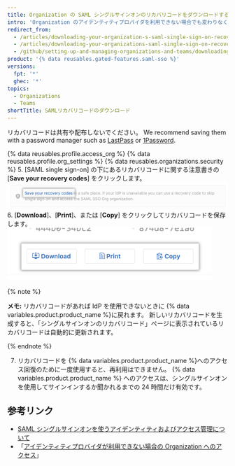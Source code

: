 ```yaml
---
title: Organization の SAML シングルサインオンのリカバリコードをダウンロードする
intro: 'Organization のアイデンティティプロバイダを利用できない場合でも変わりなく {% data variables.product.product_name %} にアクセスできるよう、Organization の管理者は Organization 用に SAML シングルサインオンのリカバリコードをダウンロードする必要があります。'
redirect_from:
  - /articles/downloading-your-organization-s-saml-single-sign-on-recovery-codes
  - /articles/downloading-your-organizations-saml-single-sign-on-recovery-codes
  - /github/setting-up-and-managing-organizations-and-teams/downloading-your-organizations-saml-single-sign-on-recovery-codes
product: '{% data reusables.gated-features.saml-sso %}'
versions:
  fpt: '*'
  ghec: '*'
topics:
  - Organizations
  - Teams
shortTitle: SAMLリカバリコードのダウンロード
---
```


リカバリコードは共有や配布しないでください。 We recommend saving them with a password manager such as [LastPass](https://lastpass.com/) or [1Password](https://1password.com/).

{% data reusables.profile.access_org %}
{% data reusables.profile.org_settings %}
{% data reusables.organizations.security %}
5. [SAML single sign-on] の下にあるリカバリコードに関する注意書きの [**Save your recovery codes**] をクリックします。 ![リカバリコードを表示し保存するリンク](/assets/images/help/saml/saml_recovery_codes.png)
6. [**Download**]、[**Print**]、または [**Copy**] をクリックしてリカバリコードを保存します。 ![リカバリコードをダウンロード、印刷、コピーするボタン](/assets/images/help/saml/saml_recovery_code_options.png)

  {% note %}

  **メモ:** リカバリコードがあれば IdP を使用できないときに {% data variables.product.product_name %}に戻れます。 新しいリカバリコードを生成すると、「シングルサインオンのリカバリコード」ページに表示されているリカバリコードは自動的に更新されます。

  {% endnote %}

7. リカバリコードを {% data variables.product.product_name %}へのアクセス回復のために一度使用すると、再利用はできません。 {% data variables.product.product_name %} へのアクセスは、シングルサインオンを使用してサインインするか聞かれるまでの 24 時間だけ有効です。

## 参考リンク

- [SAML シングルサインオンを使うアイデンティティおよびアクセス管理について](/articles/about-identity-and-access-management-with-saml-single-sign-on)
- 「[アイデンティティプロバイダが利用できない場合の Organization へのアクセス](/articles/accessing-your-organization-if-your-identity-provider-is-unavailable)」
